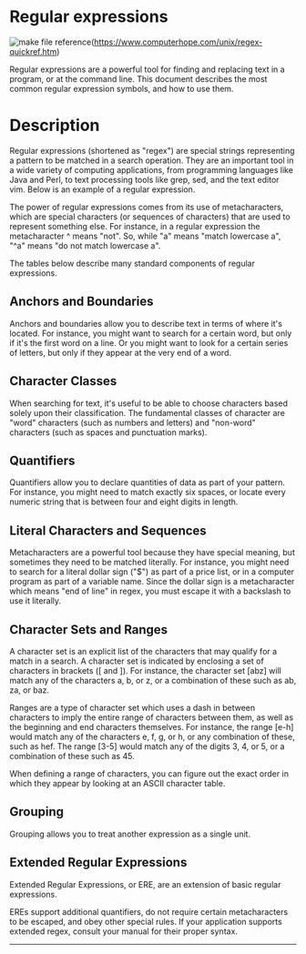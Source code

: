 # Regular expressions

![make file](https://www.computerhope.com/jargon/r/regular-expression.gif)
reference(https://www.computerhope.com/unix/regex-quickref.htm)


Regular expressions are a powerful tool for finding and replacing text in a program, or at the command line. This document describes the most common regular expression symbols, and how to use them.

# Description

Regular expressions (shortened as "regex") are special strings representing a pattern to be matched in a search operation. They are an important tool in a wide variety of computing applications, from programming languages like Java and Perl, to text processing tools like grep, sed, and the text editor vim. Below is an example of a regular expression.


The power of regular expressions comes from its use of metacharacters, which are special characters (or sequences of characters) that are used to represent something else. For instance, in a regular expression the metacharacter ^ means "not". So, while "a" means "match lowercase a", "^a" means "do not match lowercase a".

The tables below describe many standard components of regular expressions.


## Anchors and Boundaries

Anchors and boundaries allow you to describe text in terms of where it's located. For instance, you might want to search for a certain word, but only if it's the first word on a line. Or you might want to look for a certain series of letters, but only if they appear at the very end of a word.

## Character Classes

When searching for text, it's useful to be able to choose characters based solely upon their classification. The fundamental classes of character are "word" characters (such as numbers and letters) and "non-word" characters (such as spaces and punctuation marks).

## Quantifiers

Quantifiers allow you to declare quantities of data as part of your pattern. For instance, you might need to match exactly six spaces, or locate every numeric string that is between four and eight digits in length.

## Literal Characters and Sequences

Metacharacters are a powerful tool because they have special meaning, but sometimes they need to be matched literally. For instance, you might need to search for a literal dollar sign ("$") as part of a price list, or in a computer program as part of a variable name. Since the dollar sign is a metacharacter which means "end of line" in regex, you must escape it with a backslash to use it literally.

## Character Sets and Ranges

A character set is an explicit list of the characters that may qualify for a match in a search. A character set is indicated by enclosing a set of characters in brackets ([ and ]). For instance, the character set [abz] will match any of the characters a, b, or z, or a combination of these such as ab, za, or baz.

Ranges are a type of character set which uses a dash in between characters to imply the entire range of characters between them, as well as the beginning and end characters themselves. For instance, the range [e-h] would match any of the characters e, f, g, or h, or any combination of these, such as hef. The range [3-5] would match any of the digits 3, 4, or 5, or a combination of these such as 45.

When defining a range of characters, you can figure out the exact order in which they appear by looking at an ASCII character table.

## Grouping

Grouping allows you to treat another expression as a single unit.

## Extended Regular Expressions

Extended Regular Expressions, or ERE, are an extension of basic regular expressions.

EREs support additional quantifiers, do not require certain metacharacters to be escaped, and obey other special rules. If your application supports extended regex, consult your manual for their proper syntax.


-----

